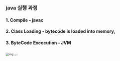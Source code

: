 ### java 실행 과정



#### 1. Compile - javac

#### 2. Class Loading - bytecode is loaded into memory, 

#### 3. ByteCode Excecution - JVM







<img src="https://media.geeksforgeeks.org/wp-content/uploads/java.jpg" alt="img" style="zoom: 60%;" />

<img src="https://media.geeksforgeeks.org/wp-content/uploads/jvm-3.jpg" alt="jvm" style="zoom: 25%;" />
